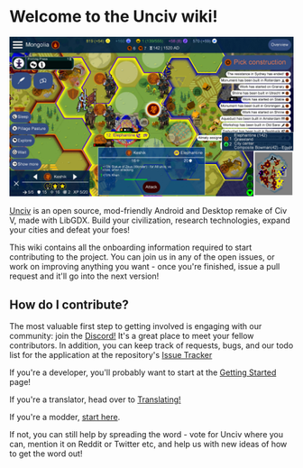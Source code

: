 # Welcome to the Unciv wiki!

![image](https://raw.githubusercontent.com/yairm210/Unciv/master/extraImages/GithubPreviewImage.jpg)

[Unciv](https://github.com/yairm210/Unciv) is an open source, mod-friendly Android and Desktop remake of Civ V, made with LibGDX. Build your civilization, research technologies, expand your cities and defeat your foes!

This wiki contains all the onboarding information required to start contributing to the project. You can join us in any of the open issues, or work on improving anything you want - once you're finished, issue a pull request and it'll go into the next version!

## How do I contribute? ##
The most valuable first step to getting involved is engaging with our community: join the [Discord!](https://discord.gg/bjrB4Xw) It's a great place to meet your fellow contributors. In addition, you can keep track of requests, bugs, and our todo list for the application at the repository's [Issue Tracker](https://github.com/yairm210/Unciv/issues)

If you're a developer, you'll probably want to start at the [Getting Started](Developers/Building-Locally.md) page!

If you're a translator, head over to [Translating!](Other/Translating.md)

If you're a modder, [start here](Modders/1-Mods.md).

If not, you can still help by spreading the word - vote for Unciv where you can, mention it on Reddit or Twitter etc, and help us with new ideas of how to get the word out!
